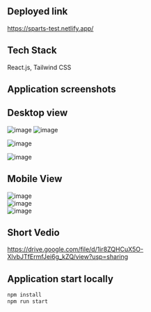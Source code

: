 ## Deployed link
https://sparts-test.netlify.app/
## Tech Stack
React.js, Tailwind CSS 
## Application screenshots
## Desktop view
![image](https://github.com/kkalyankumar9/sparts/assets/112814583/6ee747fa-13b8-499c-83af-27536771d027)
![image](https://github.com/kkalyankumar9/sparts/assets/112814583/883f9ff0-84cb-4335-912c-837524dc7e6a)

![image](https://github.com/kkalyankumar9/sparts/assets/112814583/7735860e-bb6e-4361-8ccb-db231f68a091)

![image](https://github.com/kkalyankumar9/sparts/assets/112814583/87e51f0b-bae6-444b-ae96-3e31ebae6f89)
## Mobile View
![image](https://github.com/kkalyankumar9/sparts/assets/112814583/9f56ed6e-d84e-42cf-af25-555d2847e3dd)
<br/>
![image](https://github.com/kkalyankumar9/sparts/assets/112814583/577b7705-d71c-4359-86f7-dccc14f92715)
<br/>
![image](https://github.com/kkalyankumar9/sparts/assets/112814583/6144e1fc-0355-4a6d-9784-cfbb2899ebf6)

## Short Vedio
https://drive.google.com/file/d/1ir8ZQHCuX5O-XlvbJTfErmfJei6g_kZQ/view?usp=sharing
## Application start locally
```sh
npm install 
npm run start


